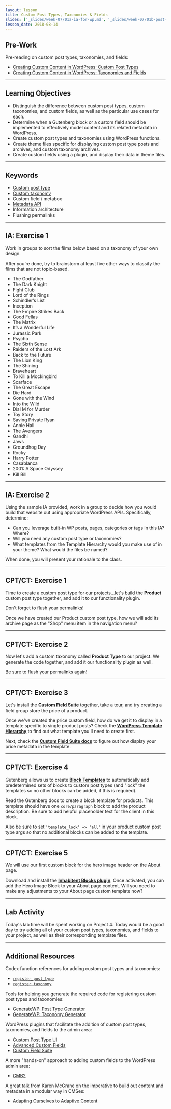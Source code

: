 ```yaml
---
layout: lesson
title: Custom Post Types, Taxonomies & Fields
slides: ['_slides/week-07/01a-ia-for-wp.md', '_slides/week-07/01b-post-types-taxonomies-fields.md']
lesson_date: 2018-08-14
---
```


## Pre-Work

Pre-reading on custom post types, taxonomies, and fields:

* [Creating Custom Content in WordPress: Custom Post Types](http://premium.wpmudev.org/blog/creating-content-custom-post-types/)
* [Creating Custom Content in WordPress: Taxonomies and Fields](http://premium.wpmudev.org/blog/creating-content-taxonomies-and-fields/)

---

## Learning Objectives

* Distinguish the difference between custom post types, custom taxonomies, and custom fields, as well as the particular use cases for each.
* Determine when a Gutenberg block or a custom field should be implemented to effectively model content and its related metadata in WordPress.
* Create custom post types and taxonomies using WordPress functions.
* Create theme files specific for displaying custom post type posts and archives, and custom taxonomy archives.
* Create custom fields using a plugin, and display their data in theme files.

---

## Keywords

* [Custom post type](https://codex.wordpress.org/Post_Types)
* [Custom taxonomy](https://codex.wordpress.org/Taxonomies)
* Custom field / metabox
* [Metadata API](https://codex.wordpress.org/Metadata_API)
* Information architecture
* Flushing permalinks

---

## IA: Exercise 1

Work in groups to sort the films below based on a taxonomy of your own design.

After you’re done, try to brainstorm at least five other ways to classify the films that are not topic-based.

* The Godfather
* The Dark Knight
* Fight Club
* Lord of the Rings
* Schindler’s List
* Inception
* The Empire Strikes Back
* Good Fellas
* The Matrix
* It’s a Wonderful Life
* Jurassic Park
* Psycho
* The Sixth Sense
* Raiders of the Lost Ark
* Back to the Future
* The Lion King
* The Shining
* Braveheart
* To Kill a Mockingbird
* Scarface
* The Great Escape
* Die Hard
* Gone with the Wind
* Into the Wild
* Dial M for Murder
* Toy Story
* Saving Private Ryan
* Annie Hall
* The Avengers
* Gandhi
* Jaws
* Groundhog Day
* Rocky
* Harry Potter
* Casablanca
* 2001: A Space Odyssey
* Kill Bill

---

## IA: Exercise 2

Using the sample IA provided, work in a group to decide how you would build that website out using appropriate WordPress APIs. Specifically, determine:

* Can you leverage built-in WP posts, pages, categories or tags in this IA? Where?
* Will you need any custom post type or taxonomies?
* What templates from the Template Hierarchy would you make use of in your theme? What would the files be named?

When done, you will present your rationale to the class.

---

## CPT/CT: Exercise 1

Time to create a custom post type for our projects...let's build the **Product** custom post type together, and add it to our functionality plugin.

Don't forget to flush your permalinks!

Once we have created our Product custom post type, how we will add its archive page as the "Shop" menu item in the navigation menu?

---

## CPT/CT: Exercise 2

Now let's add a custom taxonomy called **Product Type** to our project. We generate the code together, and add it our functionality plugin as well.

Be sure to flush your permalinks again!

---

## CPT/CT: Exercise 3

Let's install the [**Custom Field Suite**](https://en-ca.wordpress.org/plugins/custom-field-suite/) together, take a tour, and try creating a field group store the price of a product.

Once we've created the price custom field, how do we get it to display in a template specific to single product posts? Check the [**WordPress Template Hierarchy**](https://wphierarchy.com/) to find out what template you'll need to create first.

Next, check the [**Custom Field Suite docs**](http://customfieldsuite.com/) to figure out how display your price metadata in the template.

---

## CPT/CT: Exercise 4

Gutenberg allows us to create [**Block Templates**](https://wordpress.org/gutenberg/handbook/templates/) to automatically add predetermined sets of blocks to custom post types (and "lock" the templates so no other blocks can be added, if this is required).

Read the Gutenberg docs to create a block template for products. This template should have one `core/paragraph` block to add the product description. Be sure to add helpful placeholder text for the client in this block.

Also be sure to set `'template_lock' => 'all'` in your product custom post type args so that no additional blocks can be added to the template.

---

## CPT/CT: Exercise 5

We will use our first custom block for the hero image header on the About page.

Download and install the [**Inhabitent Blocks plugin**](https://github.com/redacademy/inhabitent-blocks). Once activated, you can add the Hero Image Block to your About page content. Will you need to make any adjustments to your About page custom template now?

---

## Lab Activity

Today's lab time will be spent working on Project 4. Today would be a good day to try adding all of your custom post types, taxonomies, and fields to your project, as well as their corresponding template files.

---

## Additional Resources

Codex function references for adding custom post types and taxonomies:

* [`register_post_type`](https://codex.wordpress.org/Function_Reference/register_post_type)
* [`register_taxonomy`](https://codex.wordpress.org/Function_Reference/register_taxonomy)

Tools for helping you generate the required code for registering custom post types and taxonomies:

* [GenerateWP: Post Type Generator](https://generatewp.com/post-type/)
* [GenerateWP: Taxonomy Generator](https://generatewp.com/taxonomy/)

WordPress plugins that facilitate the addition of custom post types, taxonomies, and fields to the admin area:

* [Custom Post Type UI](https://wordpress.org/plugins/custom-post-type-ui/)
* [Advanced Custom Fields](https://en-ca.wordpress.org/plugins/advanced-custom-fields/)
* [Custom Field Suite](https://en-ca.wordpress.org/plugins/custom-field-suite/)

A more "hands-on" approach to adding custom fields to the WordPress admin area:

* [CMB2](https://github.com/WebDevStudios/cmb2)

A great talk from Karen McGrane on the imperative to build out content and metadata in a modular way in CMSes:

* [Adapting Ourselves to Adaptive Content](https://karenmcgrane.com/2012/09/04/adapting-ourselves-to-adaptive-content-video-slides-and-transcript-oh-my/)
